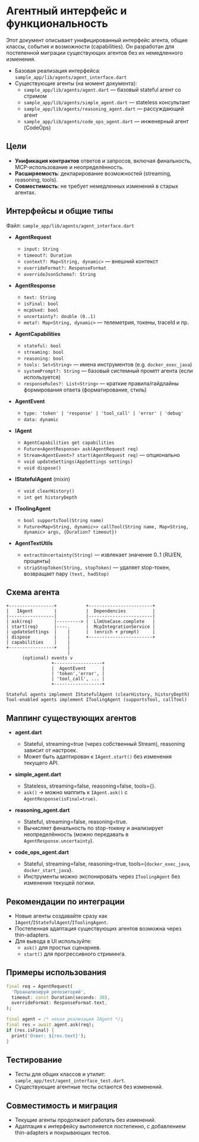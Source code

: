 # Агентный интерфейс и функциональность

Этот документ описывает унифицированный интерфейс агента, общие классы, события и возможности (capabilities). Он разработан для постепенной миграции существующих агентов без их немедленного изменения.

- Базовая реализация интерфейса: `sample_app/lib/agents/agent_interface.dart`
- Существующие агенты (на момент документа):
  - `sample_app/lib/agents/agent.dart` — базовый stateful агент со стримом
  - `sample_app/lib/agents/simple_agent.dart` — stateless консультант
  - `sample_app/lib/agents/reasoning_agent.dart` — рассуждающий агент
  - `sample_app/lib/agents/code_ops_agent.dart` — инженерный агент (CodeOps)

## Цели
- __Унификация контрактов__ ответов и запросов, включая финальность, MCP-использование и неопределённость.
- __Расширяемость__: декларирование возможностей (streaming, reasoning, tools).
- __Совместимость__: не требует немедленных изменений в старых агентах.

## Интерфейсы и общие типы
Файл: `sample_app/lib/agents/agent_interface.dart`

- __AgentRequest__
  - `input: String`
  - `timeout?: Duration`
  - `context?: Map<String, dynamic>` — внешний контекст
  - `overrideFormat?: ResponseFormat`
  - `overrideJsonSchema?: String`

- __AgentResponse__
  - `text: String`
  - `isFinal: bool`
  - `mcpUsed: bool`
  - `uncertainty?: double (0..1)`
  - `meta?: Map<String, dynamic>` — телеметрия, токены, traceId и пр.

- __AgentCapabilities__
  - `stateful: bool`
  - `streaming: bool`
  - `reasoning: bool`
  - `tools: Set<String>` — имена инструментов (e.g. `docker_exec_java`)
  - `systemPrompt?: String` — базовый системный промпт агента (если используется)
  - `responseRules?: List<String>` — краткие правила/гайдлайны формирования ответа (форматирование, стиль)

- __AgentEvent__
  - `type: 'token' | 'response' | 'tool_call' | 'error' | 'debug'`
  - `data: dynamic`

- __IAgent__
  - `AgentCapabilities get capabilities`
  - `Future<AgentResponse> ask(AgentRequest req)`
  - `Stream<AgentEvent>? start(AgentRequest req)` — опционально
  - `void updateSettings(AppSettings settings)`
  - `void dispose()`

- __IStatefulAgent__ (mixin)
  - `void clearHistory()`
  - `int get historyDepth`

- __IToolingAgent__
  - `bool supportsTool(String name)`
  - `Future<Map<String, dynamic>> callTool(String name, Map<String, dynamic> args, {Duration? timeout})`

- __AgentTextUtils__
  - `extractUncertainty(String)` — извлекает значение 0..1 (RU/EN, проценты)
  - `stripStopToken(String, stopToken)` — удаляет stop-токен, возвращает пару `(text, hadStop)`

## Схема агента
```
+-----------------+           +------------------------+
|   IAgent        |           |  Dependencies          |
|-----------------|           |------------------------|
| ask(req)        |---------> |  LlmUseCase.complete   |
| start(req)      |----.      |  McpIntegrationService |
| updateSettings  |    |      |  (enrich + prompt)     |
| dispose         |    |      +------------------------+
| capabilities    |    |
+-----------------+    |
                       |
      (optional) events v
                 +------------------+
                 |  AgentEvent      |
                 | 'token','error', |
                 | 'tool_call', ... |
                 +------------------+

Stateful agents implement IStatefulAgent (clearHistory, historyDepth)
Tool-enabled agents implement IToolingAgent (supportsTool, callTool)
```

## Маппинг существующих агентов
- __agent.dart__
  - Stateful, streaming=true (через собственный Stream), reasoning зависит от настроек.
  - Может быть адаптирован к `IAgent.start()` без изменения текущего API.

- __simple_agent.dart__
  - Stateless, streaming=false, reasoning=false, tools={}.
  - `ask()` → можно маппить к `IAgent.ask()` с `AgentResponse(isFinal=true)`.

- __reasoning_agent.dart__
  - Stateful, streaming=false, reasoning=true.
  - Вычисляет финальность по stop-токену и анализирует неопределённость (можно передавать в `AgentResponse.uncertainty`).

- __code_ops_agent.dart__
  - Stateful, streaming=false, reasoning=true, tools={`docker_exec_java`, `docker_start_java`}.
  - Инструменты можно экспонировать через `IToolingAgent` без изменения текущей логики.

## Рекомендации по интеграции
- Новые агенты создавайте сразу как `IAgent`/`IStatefulAgent`/`IToolingAgent`.
- Постепенная адаптация существующих агентов возможна через thin-adapters.
- Для вывода в UI используйте:
  - `ask()` для простых сценариев.
  - `start()` для прогрессивного стриминга.

## Примеры использования
```dart
final req = AgentRequest(
  'Проанализируй репозиторий',
  timeout: const Duration(seconds: 30),
  overrideFormat: ResponseFormat.text,
);

final agent = /* некая реализация IAgent */;
final res = await agent.ask(req);
if (res.isFinal) {
  print('Ответ: ${res.text}');
}
```

## Тестирование
- Тесты для общих классов и утилит: `sample_app/test/agent_interface_test.dart`.
- Существующие агентные тесты остаются без изменений.

## Совместимость и миграция
- Текущие агенты продолжают работать без изменений.
- Адаптация к интерфейсу выполняется постепенно, с добавлением thin-adapters и покрывающих тестов.
